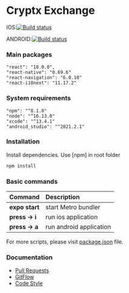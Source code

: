 # Cryptx Exchange

IOS:[![Build status](https://build.appcenter.ms/v0.1/apps/34d6fe58-cdd6-4b04-89a7-be21598be308/branches/develop/badge)](https://appcenter.ms)

ANDROID:[![Build status](https://build.appcenter.ms/v0.1/apps/c4ec01db-8674-41cc-bbdb-47bf4fe06cea/branches/develop/badge)](https://appcenter.ms)

### Main packages

```
"react": "18.0.0",
"react-native": "0.69.6"
"react-navigation": "6.0.10"
"react-i18next": "11.17.2"
```

### System requirements

```
"npm": "^8.1.0"
"node": "^16.13.0"
"xcode": "^13.4.1"
"android_studio": "^2021.2.1"
```

### Installation

Install dependencies. Use [npm] in root folder

```bash
npm install
```

### Basic commands

| Command        | Description             |
| :------------- | :---------------------- |
| **expo start** | start Metro bundler     |
| **press -> i** | run ios application     |
| **press -> a** | run android application |

For more scripts, please visit [package.json](https://bitbucket.org/cryptx-dev/exchange-mobile/src/master/package.json) file.

### Documentation

- [Pull Requests](https://bitbucket.org/cryptx-dev/exchange-mobile/src/5c0f9fccfb42acb5a6f0a638cdc12a99aa2f99a9/docs/pull_request_template.md?at=feature%2Fdocs)
- [GitFlow](https://bitbucket.org/cryptx-dev/exchange-mobile/src/5c0f9fccfb42acb5a6f0a638cdc12a99aa2f99a9/docs/git_flow.md?at=feature%2Fdocs)
- [Code Style](https://bitbucket.org/cryptx-dev/exchange-mobile/src/5c0f9fccfb42acb5a6f0a638cdc12a99aa2f99a9/docs/code_style.md?at=feature%2Fdocs)
